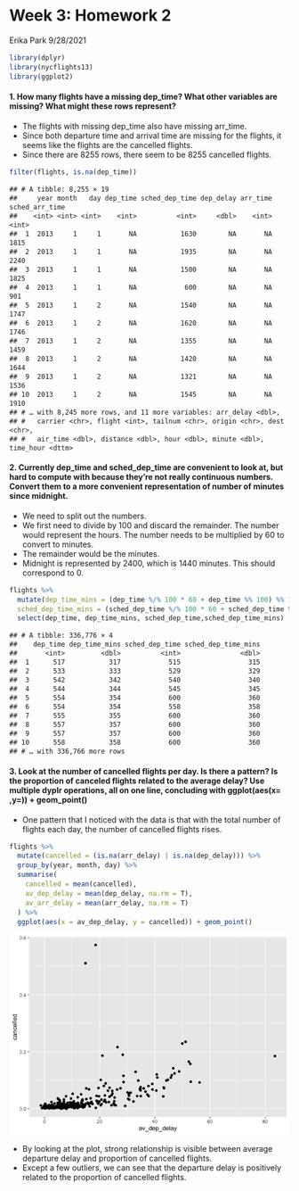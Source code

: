Week 3: Homework 2
================
Erika Park
9/28/2021

``` r
library(dplyr)
library(nycflights13)
library(ggplot2)
```

#### 1\. How many flights have a missing dep\_time? What other variables are missing? What might these rows represent?

  - The flights with missing dep\_time also have missing arr\_time.
  - Since both departure time and arrival time are missing for the
    flights, it seems like the flights are the cancelled flights.
  - Since there are 8255 rows, there seem to be 8255 cancelled flights.

<!-- end list -->

``` r
filter(flights, is.na(dep_time))
```

    ## # A tibble: 8,255 × 19
    ##     year month   day dep_time sched_dep_time dep_delay arr_time sched_arr_time
    ##    <int> <int> <int>    <int>          <int>     <dbl>    <int>          <int>
    ##  1  2013     1     1       NA           1630        NA       NA           1815
    ##  2  2013     1     1       NA           1935        NA       NA           2240
    ##  3  2013     1     1       NA           1500        NA       NA           1825
    ##  4  2013     1     1       NA            600        NA       NA            901
    ##  5  2013     1     2       NA           1540        NA       NA           1747
    ##  6  2013     1     2       NA           1620        NA       NA           1746
    ##  7  2013     1     2       NA           1355        NA       NA           1459
    ##  8  2013     1     2       NA           1420        NA       NA           1644
    ##  9  2013     1     2       NA           1321        NA       NA           1536
    ## 10  2013     1     2       NA           1545        NA       NA           1910
    ## # … with 8,245 more rows, and 11 more variables: arr_delay <dbl>,
    ## #   carrier <chr>, flight <int>, tailnum <chr>, origin <chr>, dest <chr>,
    ## #   air_time <dbl>, distance <dbl>, hour <dbl>, minute <dbl>, time_hour <dttm>

#### 2\. Currently dep\_time and sched\_dep\_time are convenient to look at, but hard to compute with because they’re not really continuous numbers. Convert them to a more convenient representation of number of minutes since midnight.

  - We need to split out the numbers.
  - We first need to divide by 100 and discard the remainder. The number
    would represent the hours. The number needs to be multiplied by 60
    to convert to minutes.
  - The remainder would be the minutes.
  - Midnight is represented by 2400, which is 1440 minutes. This should
    correspond to 0.

<!-- end list -->

``` r
flights %>%  
  mutate(dep_time_mins = (dep_time %/% 100 * 60 + dep_time %% 100) %% 1440,
  sched_dep_time_mins = (sched_dep_time %/% 100 * 60 + sched_dep_time %% 100) %% 1440) %>% 
  select(dep_time, dep_time_mins, sched_dep_time,sched_dep_time_mins)
```

    ## # A tibble: 336,776 × 4
    ##    dep_time dep_time_mins sched_dep_time sched_dep_time_mins
    ##       <int>         <dbl>          <int>               <dbl>
    ##  1      517           317            515                 315
    ##  2      533           333            529                 329
    ##  3      542           342            540                 340
    ##  4      544           344            545                 345
    ##  5      554           354            600                 360
    ##  6      554           354            558                 358
    ##  7      555           355            600                 360
    ##  8      557           357            600                 360
    ##  9      557           357            600                 360
    ## 10      558           358            600                 360
    ## # … with 336,766 more rows

#### 3\. Look at the number of cancelled flights per day. Is there a pattern? Is the proportion of canceled flights related to the average delay? Use multiple dyplr operations, all on one line, concluding with ggplot(aes(x= ,y=)) + geom\_point()

  - One pattern that I noticed with the data is that with the total
    number of flights each day, the number of cancelled flights rises.

<!-- end list -->

``` r
flights %>%
  mutate(cancelled = (is.na(arr_delay) | is.na(dep_delay))) %>%
  group_by(year, month, day) %>%
  summarise(
    cancelled = mean(cancelled),
    av_dep_delay = mean(dep_delay, na.rm = T),
    av_arr_delay = mean(arr_delay, na.rm = T)
  ) %>% 
  ggplot(aes(x = av_dep_delay, y = cancelled)) + geom_point()
```

![](hw2_ErikaPark_files/figure-gfm/unnamed-chunk-4-1.png)<!-- -->

  - By looking at the plot, strong relationship is visible between
    average departure delay and proportion of cancelled flights.
  - Except a few outliers, we can see that the departure delay is
    positively related to the proportion of cancelled flights.
